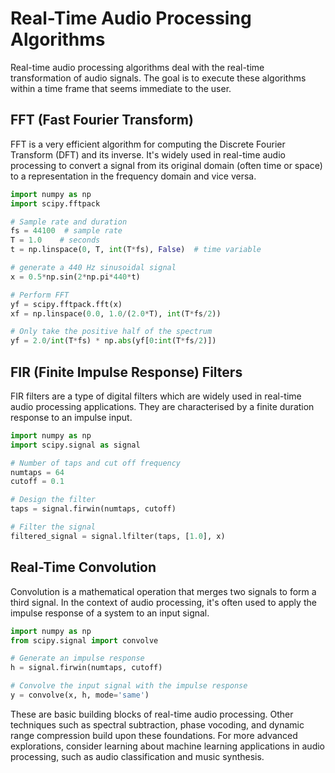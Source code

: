 # Real-Time Audio Processing Algorithms

Real-time audio processing algorithms deal with the real-time transformation of audio signals. The goal is to execute these algorithms within a time frame that seems immediate to the user.

## FFT (Fast Fourier Transform)

FFT is a very efficient algorithm for computing the Discrete Fourier Transform (DFT) and its inverse. It's widely used in real-time audio processing to convert a signal from its original domain (often time or space) to a representation in the frequency domain and vice versa.

```python
import numpy as np
import scipy.fftpack

# Sample rate and duration
fs = 44100  # sample rate 
T = 1.0    # seconds
t = np.linspace(0, T, int(T*fs), False)  # time variable

# generate a 440 Hz sinusoidal signal
x = 0.5*np.sin(2*np.pi*440*t)

# Perform FFT
yf = scipy.fftpack.fft(x)
xf = np.linspace(0.0, 1.0/(2.0*T), int(T*fs/2))

# Only take the positive half of the spectrum
yf = 2.0/int(T*fs) * np.abs(yf[0:int(T*fs/2)])
```

## FIR (Finite Impulse Response) Filters

FIR filters are a type of digital filters which are widely used in real-time audio processing applications. They are characterised by a finite duration response to an impulse input. 

```python
import numpy as np
import scipy.signal as signal

# Number of taps and cut off frequency
numtaps = 64
cutoff = 0.1

# Design the filter
taps = signal.firwin(numtaps, cutoff)

# Filter the signal
filtered_signal = signal.lfilter(taps, [1.0], x)
```

## Real-Time Convolution

Convolution is a mathematical operation that merges two signals to form a third signal. In the context of audio processing, it's often used to apply the impulse response of a system to an input signal.

```python
import numpy as np
from scipy.signal import convolve

# Generate an impulse response
h = signal.firwin(numtaps, cutoff)

# Convolve the input signal with the impulse response
y = convolve(x, h, mode='same')
```

These are basic building blocks of real-time audio processing. Other techniques such as spectral subtraction, phase vocoding, and dynamic range compression build upon these foundations. For more advanced explorations, consider learning about machine learning applications in audio processing, such as audio classification and music synthesis.